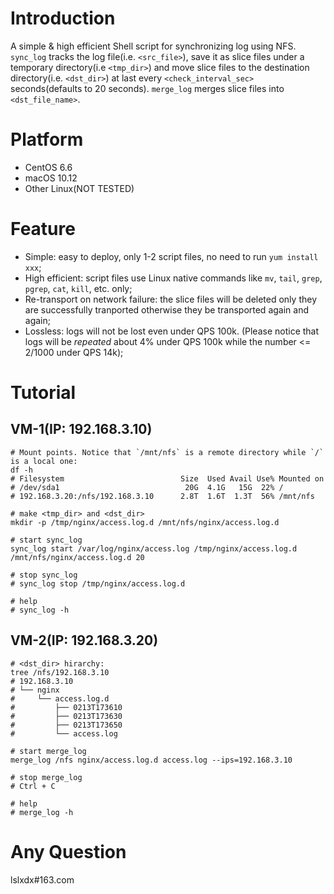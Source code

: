 # Introduction
A simple &amp; high efficient Shell script for synchronizing log using NFS.
`sync_log` tracks the log file(i.e. `<src_file>`), save it as slice files under a temporary directory(i.e `<tmp_dir>`) and move slice files to the destination directory(i.e. `<dst_dir>`) at last every `<check_interval_sec>` seconds(defaults to 20 seconds).
`merge_log` merges slice files into `<dst_file_name>`.

# Platform
* CentOS 6.6
* macOS 10.12
* Other Linux(NOT TESTED)

# Feature
* Simple: easy to deploy, only 1-2 script files, no need to run `yum install xxx`;
* High efficient: script files use Linux native commands like `mv`, `tail`, `grep`, `pgrep`, `cat`, `kill`, etc. only;
* Re-transport on network failure: the slice files will be deleted only they are successfully tranported otherwise they be transported again and again;
* Lossless: logs will not be lost even under QPS 100k. (Please notice that logs will be *repeated* about 4% under QPS 100k while the number <= 2/1000 under QPS 14k);

# Tutorial
## VM-1(IP: 192.168.3.10)
```
# Mount points. Notice that `/mnt/nfs` is a remote directory while `/` is a local one:
df -h
# Filesystem                          Size  Used Avail Use% Mounted on
# /dev/sda1                            20G  4.1G   15G  22% /
# 192.168.3.20:/nfs/192.168.3.10      2.8T  1.6T  1.3T  56% /mnt/nfs

# make <tmp_dir> and <dst_dir>
mkdir -p /tmp/nginx/access.log.d /mnt/nfs/nginx/access.log.d

# start sync_log
sync_log start /var/log/nginx/access.log /tmp/nginx/access.log.d /mnt/nfs/nginx/access.log.d 20

# stop sync_log
# sync_log stop /tmp/nginx/access.log.d

# help
# sync_log -h
```
## VM-2(IP: 192.168.3.20)
```
# <dst_dir> hirarchy:
tree /nfs/192.168.3.10
# 192.168.3.10
# └── nginx
#     └── access.log.d
#         ├── 0213T173610
#         ├── 0213T173630
#         ├── 0213T173650
#         └── access.log

# start merge_log
merge_log /nfs nginx/access.log.d access.log --ips=192.168.3.10

# stop merge_log
# Ctrl + C

# help
# merge_log -h
```

# Any Question
lslxdx#163.com

